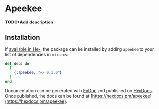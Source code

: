 # Apeekee

**TODO: Add description**

## Installation

If [available in Hex](https://hex.pm/docs/publish), the package can be installed
by adding `apeekee` to your list of dependencies in `mix.exs`:

```elixir
def deps do
  [
    {:apeekee, "~> 0.1.0"}
  ]
end
```

Documentation can be generated with [ExDoc](https://github.com/elixir-lang/ex_doc)
and published on [HexDocs](https://hexdocs.pm). Once published, the docs can
be found at [https://hexdocs.pm/apeekee](https://hexdocs.pm/apeekee).

